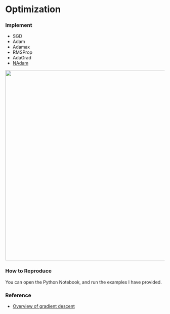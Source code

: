 # 	Optimization

### Implement

-   SGD
-   Adam
-   Adamax
-   RMSProp
-   AdaGrad
-   [NAdam](http://cs229.stanford.edu/proj2015/054_report.pdf)

<div align = 'center'><img src="https://raw.githubusercontent.com/JiahaoYao/DeepStriving/blob/master/examples/optim/images/opt.png" width='600px'></div>

### How to Reproduce

You can open the Python Notebook, and run the examples I have provided.

### Reference

-   [Overview of gradient descent](http://ruder.io/optimizing-gradient-descent/)

    ​